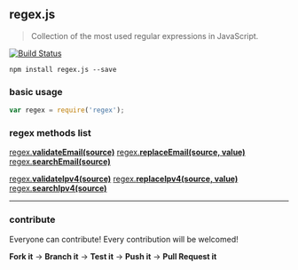 ## regex.js

> Collection of the most used regular expressions in JavaScript.

[![Build Status](https://travis-ci.org/evandroeisinger/regex.js.svg?branch=master)](https://travis-ci.org/evandroeisinger/regex.js)

```shell
npm install regex.js --save
```

### basic usage
```javascript
var regex = require('regex');

```

### regex methods list

[regex.**validateEmail(source)**](https://github.com/evandroeisinger/regex.js/blob/master/test/methods/validateEmail.js)
[regex.**replaceEmail(source, value)**](https://github.com/evandroeisinger/regex.js/blob/master/test/methods/replaceEmails.js)
[regex.**searchEmail(source)**](https://github.com/evandroeisinger/regex.js/blob/master/test/methods/searchEmail.js)

[regex.**validateIpv4(source)**](https://github.com/evandroeisinger/regex.js/blob/master/test/methods/validateIpv4.js)
[regex.**replaceIpv4(source, value)**](https://github.com/evandroeisinger/regex.js/blob/master/test/methods/replaceIpv4.js)
[regex.**searchIpv4(source)**](https://github.com/evandroeisinger/regex.js/blob/master/test/methods/searchIpv4.js)

---
### contribute
Everyone can contribute! Every contribution will be welcomed!

**Fork it** -> **Branch it** -> **Test it** -> **Push it** -> **Pull Request it**
